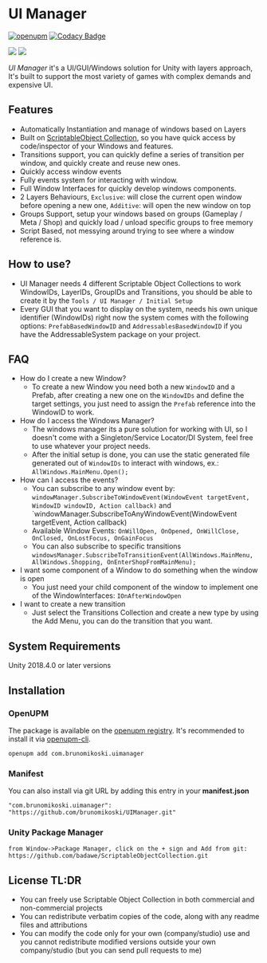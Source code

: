 # UI Manager


[![openupm](https://img.shields.io/npm/v/com.brunomikoski.scriptableobjectcollection?label=openupm&registry_uri=https://package.openupm.com)](https://openupm.com/packages/com.brunomikoski.scriptableobjectcollection/) [![Codacy Badge](https://app.codacy.com/project/badge/Grade/177397001d74494a9ec54031a428c8dc)](https://www.codacy.com/manual/badawe/ScriptableObjectCollection?utm_source=github.com&amp;utm_medium=referral&amp;utm_content=badawe/ScriptableObjectCollection&amp;utm_campaign=Badge_Grade)

[![](https://img.shields.io/github/followers/brunomikoski?label=Follow&style=social)](https://github.com/brunomikoski) [![](https://img.shields.io/twitter/follow/brunomikoski?style=social)](https://twitter.com/brunomikoski)


*UI Manager* it's a UI/GUI/Windows solution for Unity with layers approach, It's built to support the most variety of games with complex demands and expensive UI.


## Features
 - Automatically Instantiation and manage of windows based on Layers
 - Built on [ScriptableObject Collection](https://github.com/brunomikoski/ScriptableObjectCollection/), so you have quick access by code/inspector of your Windows and features.
 - Transitions support, you can quickly define a series of transition per window, and quickly create and reuse new ones.
 - Quickly access window events
 - Fully events system for interacting with window.
 - Full Window Interfaces for quickly develop windows components.
 - 2 Layers Behaviours, `Exclusive`: will close the current open window before opening a new one, `Additive`: will open the new window on top
 - Groups Support, setup your windows based on groups (Gameplay / Meta / Shop) and quickly load / unload specific groups to free memory  
 - Script Based, not messying around trying to see where a window reference is.

## How to use?
 - UI Manager needs 4 different Scriptable Object Collections to work WindowIDs, LayerIDs, GroupIDs and Transitions, you should be able to create it by the `Tools / UI Manager / Initial Setup`
 - Every GUI that you want to display on the system, needs his own unique identifier (WindowIDs) right now the system comes with the following options:
`PrefabBasedWindowID` and `AddressablesBasedWindowID` if you have the AddressableSystem package on your project.


## FAQ
 - How do I create a new Window?
    - To create a new Window you need both a new `WindowID` and a Prefab, after creating a new one on the `WindowIDs` and define the target settings, you just need to assign the `Prefab` reference into the WindowID to work.
- How do I access the Windows Manager?
    - The windows manager its a pure solution for working with UI, so I doesn't come with a Singleton/Service Locator/DI System, feel free to use whatever your project needs.
    - After the initial setup is done, you can use the static generated file generated out of `WindowIDs` to interact with windows, ex.: `AllWindows.MainMenu.Open();`     
- How can I access the events?
    - You can subscribe to any window event by: `windowManager.SubscribeToWindowEvent(WindowEvent targetEvent, WindowID windowID, Action callback)` and `windowManager.SubscribeToAnyWindowEvent(WindowEvent targetEvent, Action<Window> callback)
    - Available Window Events: `OnWillOpen, OnOpened, OnWillClose, OnClosed, OnLostFocus, OnGainFocus`
    - You can also subscribe to specific transitions `windowsManager.SubscribeToTransitionEvent(AllWindows.MainMenu, AllWindows.Shopping, OnEnterShopFromMainMenu);` 
- I want some component of a Window to do something when the window is open
    - You just need your child component of the window to implement one of the WindowInterfaces: `IOnAfterWindowOpen` 
- I want to create a new transition
    - Just select the Transitions Collection and create a new type by using the Add Menu, you can do the transition that you want. 
     
## System Requirements
Unity 2018.4.0 or later versions


## Installation

### OpenUPM
The package is available on the [openupm registry](https://openupm.com). It's recommended to install it via [openupm-cli](https://github.com/openupm/openupm-cli).

```
openupm add com.brunomikoski.uimanager
```

### Manifest
You can also install via git URL by adding this entry in your **manifest.json**
```
"com.brunomikoski.uimanager": "https://github.com/brunomikoski/UIManager.git"
```

### Unity Package Manager
```
from Window->Package Manager, click on the + sign and Add from git: https://github.com/badawe/ScriptableObjectCollection.git
```

## License TL:DR
- You can freely use Scriptable Object Collection in both commercial and non-commercial projects
- You can redistribute verbatim copies of the code, along with any readme files and attributions
- You can modify the code only for your own (company/studio) use and you cannot redistribute modified versions outside your own company/studio (but you can send pull requests to me)

